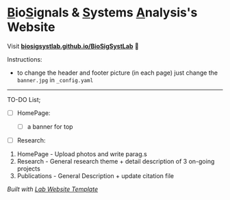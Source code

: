 
# <ins>B</ins>io<ins>S</ins>ignals & <ins>S</ins>ystems <ins>A</ins>nalysis's Website

Visit **[biosigsystlab.github.io/BioSigSystLab](https://biosigsystlab.github.io/BioSigSystLab)** 🚀

Instructions:
* to change the header and footer picture (in each page) just change the ``banner.jpg`` in ``_config.yaml``

---
TO-DO List;
- [ ] HomePage:
  - [ ] a banner for top
- [ ] Research:


1. HomePage - Upload photos and write parag.s
2. Research - General research theme + detail description of 3 on-going projects
3. Publications - General Description + update citation file

_Built with [Lab Website Template](https://greene-lab.gitbook.io/lab-website-template-docs)_
